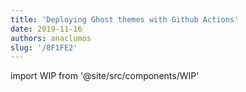 ```yaml
---
title: 'Deploying Ghost themes with Github Actions'
date: 2019-11-16
authors: anaclumos
slug: '/0F1FE2'
---
```


import WIP from '@site/src/components/WIP'

<WIP state="translating" />
